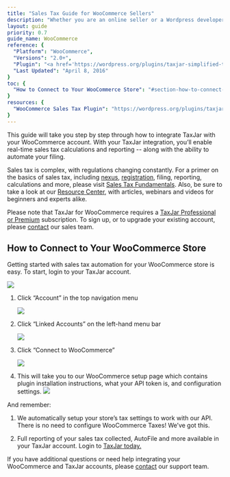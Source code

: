 ```yaml
---
title: "Sales Tax Guide for WooCommerce Sellers"
description: "Whether you are an online seller or a Wordpress developer, after reading this guide, you’ll understand the basics of sales tax for eCommerce, and we’ll present you with the solution for all of your sales tax troubles."
layout: guide
priority: 0.7
guide_name: WooCommerce
reference: {
  "Platform": "WooCommerce",
  "Versions": "2.0+",
  "Plugin": "<a href='https://wordpress.org/plugins/taxjar-simplified-taxes-for-woocommerce/'>WordPress.org</a>",
  "Last Updated": "April 8, 2016"
}
toc: {
  "How to Connect to Your WooCommerce Store": "#section-how-to-connect-to-your-woocommerce-store"
}
resources: {
  "WooCommerce Sales Tax Plugin": "https://wordpress.org/plugins/taxjar-simplified-taxes-for-woocommerce/"
}
---
```


This guide will take you step by step through how to integrate TaxJar with your WooCommerce account. With your TaxJar integration, you’ll enable real-time sales tax calculations and reporting -- along with the ability to automate your filing.

Sales tax is complex, with regulations changing constantly. For a primer on the basics of sales tax, including [nexus](https://www.taxjar.com/resources/sales-tax/nexus), [registration](https://www.taxjar.com/resources/sales-tax/registration), filing, reporting, calculations and more, please visit [Sales Tax Fundamentals](https://www.taxjar.com/resources/sales-tax). Also, be sure to take a look at our [Resource Center](https://www.taxjar.com/resources/), with articles, webinars and videos for beginners and experts alike.

Please note that TaxJar for WooCommerce requires a [TaxJar Professional or Premium](https://www.taxjar.com/how-it-works/) subscription. To sign up, or to upgrade your existing account, please [contact](https://www.taxjar.com/contact/) our sales team.

## How to Connect to Your WooCommerce Store

Getting started with sales tax automation for your WooCommerce store is easy. To start, login to your TaxJar account.

![](/images/taxjar_woocommerce_settings.png)

1. Click “Account” in the top navigation menu

    ![](/images/guides/woocommerce/woo-install1.png)

2. Click “Linked Accounts” on the left-hand menu bar

    ![](/images/guides/woocommerce/woo-install2.png)

3. Click “Connect to WooCommerce”

    ![](/images/guides/woocommerce/woo-install3.png)

4. This will take you to our WooCommerce setup page which contains plugin installation instructions, what your API token is, and configuration settings.
    ![](/images/guides/woocommerce/woo-install4.png)

And remember:

1. We automatically setup your store’s tax settings to work with our API. There is no need to configure WooCommerce Taxes! We’ve got this.

2. Full reporting of your sales tax collected, AutoFile and more available in your TaxJar account. Login to [TaxJar today.](https://www.taxjar.com/?utm_source=TaxJar&utm_medium=whitepaper&utm_campaign=WooCommerceWPJuly2015)

If you have additional questions or need help integrating your WooCommerce and TaxJar accounts, please [contact](https://www.taxjar.com/contact/) our support team.
